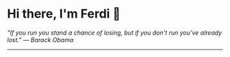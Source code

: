 <h1>Hi there, I'm Ferdi 👋</h1>

<p><em>
  "If you run you stand a chance of losing, but if you don't run you've already lost." — Barack Obama
</em></p>

---
